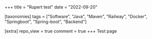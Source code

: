 +++
title = "Rupert test"
date = "2022-09-20"

[taxonomies]
tags = ["Software", "Java", "Maven", "Railway", "Docker", "Springboot", "Spring-boot", "Backend"]

[extra]
repo_view = true
comment = true
+++
Test page
